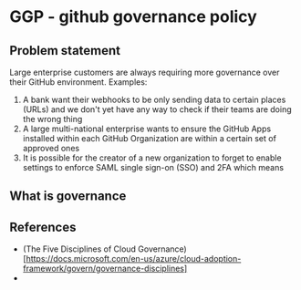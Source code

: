 # GGP - github governance policy

## Problem statement 
Large enterprise customers are always requiring more governance over their GitHub environment. Examples:
1. A bank want their webhooks to be only sending data to certain places (URLs) and we don't yet have any way to check if their teams are doing the wrong thing
1. A large multi-national enterprise wants to ensure the GitHub Apps installed within each GitHub Organization are within a certain set of approved ones
1. It is possible for the creator of a new organization to forget to enable settings to enforce SAML single sign-on (SSO) and 2FA which means 

## What is governance


## References
- (The Five Disciplines of Cloud Governance)[https://docs.microsoft.com/en-us/azure/cloud-adoption-framework/govern/governance-disciplines]
- 
